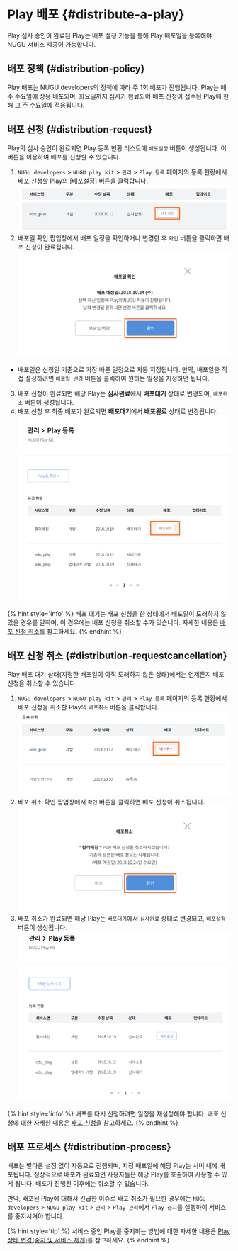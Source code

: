 Play 배포 {#distribute-a-play}
====================

Play 심사 승인이 완료된 Play는 배포 설정 기능을 통해 Play 배포일을 등록해야 NUGU 서비스 제공이 가능합니다.

## 배포 정책 {#distribution-policy}
Play 배포는 NUGU developers의 정책에 따라 주 1회 배포가 진행됩니다. Play는 매주 수요일에 상용 배포되며, 화요일까지 심사가 완료되어 배포 신청이 접수된 Play에 한해 그 주 수요일에 적용됩니다.

## 배포 신청 {#distribution-request}
Play의 심사 승인이 완료되면 Play 등록 현황 리스트에 `배포설정` 버튼이 생성됩니다. 이 버튼을 이용하여 배포를 신청할 수 있습니다.

1. `NUGU developers` > `NUGU play kit` > `관리` > `Play 등록` 페이지의 등록 현황에서 배포 신청할 Play의 [배포설정] 버튼을 클릭합니다.
![](../images/distribute-and-manage-a-play/ch5_512_c01.png)
2. 배포일 확인 팝업창에서 배포 일정을 확인하거나 변경한 후 `확인` 버튼을 클릭하면 배포 신청이 완료됩니다.
![](../images/distribute-and-manage-a-play/ch5_512_c02.png)
  * 배포일은 신청일 기준으로 가장 빠른 일정으로 자동 지정됩니다. 만약, 배포일을 직접 설정하려면 `배포일 변경` 버튼을 클릭하여 원하는 일정을 지정하면 됩니다.
3. 배포 신청이 완료되면 해당 Play는 **심사완료**에서 **배포대기** 상태로 변경되며, `배포취소` 버튼이 생성됩니다.
4. 배포 신청 후 최종 배포가 완료되면 **배포대기**에서 **배포완료** 상태로 변경됩니다.
![](../images/distribute-and-manage-a-play/ch5_512_c03.png)

{% hint style='info' %}
배포 대기는 배포 신청을 한 상태에서 배포일이 도래하지 않았을 경우를 말하며, 이 경우에는 배포 신청을 취소할 수가 있습니다.
자세한 내용은 [배포 신청 취소](#distribution-requestcancellation)를 참고하세요.
{% endhint %}


## 배포 신청 취소 {#distribution-requestcancellation}
Play 배포 대기 상태(지정한 배포일이 아직 도래하지 않은 상태)에서는 언제든지 배포 신청을 취소할 수 있습니다.

1. `NUGU developers` > `NUGU play kit` > `관리` > `Play 등록` 페이지의 등록 현황에서 배포 신청을 취소할 Play의 `배포취소` 버튼을 클릭합니다.
![](../images/distribute-and-manage-a-play/ch5_513_c01.png)
2. 배포 취소 확인 팝업창에서 `확인` 버튼을 클릭하면 배포 신청이 취소됩니다.
![](../images/distribute-and-manage-a-play/ch5_513_c02.png)
3. 배포 취소가 완료되면 해당 Play는 `배포대기`에서 `심사완료` 상태로 변경되고, `배포설정` 버튼이 생성됩니다.
![](../images/distribute-and-manage-a-play/ch5_513_c03.png)

{% hint style='info' %}
배포를 다시 신청하려면 일정을 재설정해야 합니다. 배포 신청에 대한 자세한 내용은 [배포 신청](#distribution-request)을 참고하세요.
{% endhint %}

## 배포 프로세스 {#distribution-process}

배포는 별다른 설정 없이 자동으로 진행되며, 지정 배포일에 해당 Play는 서버 내에 배포됩니다. 정상적으로 배포가 완료되면 사용자들은 해당 Play를 호출하여 사용할 수 있게 됩니다. 배포가 진행된 이후에는 취소할 수 없습니다.

만약, 배포된 Play에 대해서 긴급한 이슈로 배포 취소가 필요한 경우에는 `NUGU developers` > `NUGU play kit` > `관리` > `Play 관리`에서 `Play 중지`를 실행하여 서비스를 중지시켜야 합니다. 

{% hint style='tip' %}
서비스 중인 Play를 중지하는 방법에 대한 자세한 내용은 [Play 상태 변경(중지 및 서비스 재개)](/distribute-and-manage-a-play/manage-a-play.md#change-play-status)를 참고하세요.
{% endhint %}

